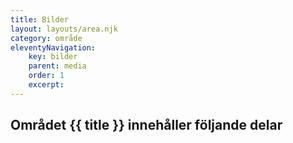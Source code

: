 ```yaml
---
title: Bilder
layout: layouts/area.njk
category: område
eleventyNavigation:
    key: bilder
    parent: media
    order: 1
    excerpt: 
---
```

## Området {{ title }} innehåller följande delar
